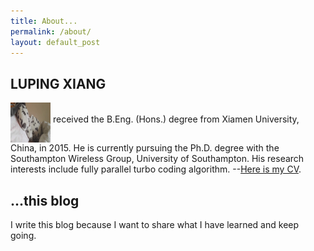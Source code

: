 ```yaml
---
title: About...
permalink: /about/
layout: default_post
---
```


## LUPING XIANG #
<img width="64" height="64" id="_x0000_i1025" src="materials/cute.jpg" alt="luping" align="middle">
received the B.Eng. (Hons.) degree from Xiamen University, China, in 2015. 
He is currently pursuing the Ph.D. degree with the Southampton Wireless Group, University of
Southampton. His research interests include fully parallel turbo coding algorithm.
--<a href="materials/luping-CV.pdf">Here is my CV</a>.

## ...this blog #

I write this blog because I want to share what I have learned and keep going.

